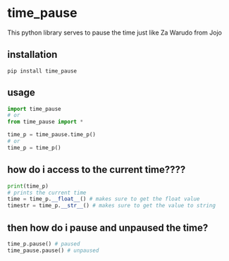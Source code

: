 # time_pause

This python library serves to pause the time just like Za Warudo from Jojo

## installation

```pip install time_pause```

## usage
```python
import time_pause
# or
from time_pause import *

time_p = time_pause.time_p()
# or
time_p = time_p()
```

## how do i access to the current time????

```python
print(time_p)
# prints the current time
time = time_p.__float__() # makes sure to get the float value
timestr = time_p.__str__() # makes sure to get the value to string
```

## then how do i pause and unpaused the time?

```python
time_p.pause() # paused
time_pause.pause() # unpaused
```
